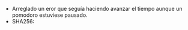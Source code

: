 - Arreglado un eror que seguía haciendo avanzar el tiempo aunque un pomodoro estuviese pausado.
- SHA256: 